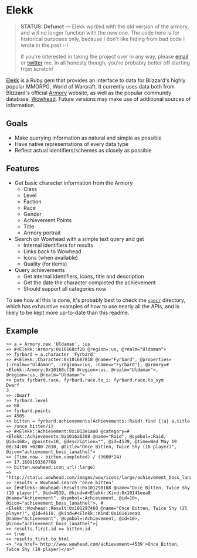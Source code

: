 Elekk
=====

> **STATUS: Defunct** — Elekk worked with the old version of the armory, and will no longer function with the new one. The code here is for historical purposes only, because I don't like hiding from bad code I wrote in the past :-)
>
> If you're interested in taking the project over in any way, please [email](mailto:i@agnoster.net) or [twitter](http://twitter.com/agnoster) me. In all honesty though, you're probably better off starting from scratch!

[Elekk] is a Ruby gem that provides an interface to data for Blizzard's highly popular MMORPG, World of Warcraft. It currently uses data both from Blizzard's official [Armory] website, as well as the popular community database, [Wowhead]. Future versions may make use of additional sources of information.

Goals
-----

 * Make querying information as natural and simple as possible
 * Have native representations of every data type
 * Reflect actual identifiers/schemes as closely as possible

Features
--------

 * Get basic character information from the Armory
	  * Class
	  * Level
	  * Faction
	  * Race
	  * Gender
	  * Achievement Points
	  * Title
	  * Armory portrait
 * Search on Wowhead with a simple text query and get
	  * Internal identifiers for results
	  * Links back to Wowhead
	  * Icons (when available)
	  * Quality (for items)
 * Query achievements
	  * Get internal identifiers, icons, title and description
	  * Get the date the character completed the achievement
	  * Should support all categories now

To see how all this is done, it's probably best to check the [`spec/`][specs] directory, which has exhaustive examples of how to use nearly all the APIs, and is likely to be kept more up-to-date than this readme.

Example
-------

	>> a = Armory.new 'Uldaman', :us
	=> #<Elekk::Armory:0x10168cf20 @region=:us, @realm="Uldaman">
	>> fyrbard = a.character 'Fyrbard'
	=> #<Elekk::Character:0x101687818 @name="Fyrbard", @properties={:realm=>"Uldaman", :region=>:us, :name=>"Fyrbard"}, @armory=#<Elekk::Armory:0x10168cf20 @region=:us, @realm="Uldaman">, @region=:us, @realm="Uldaman">
	>> puts fyrbard.race, fyrbard.race.to_i; fyrbard.race.to_sym
	Dwarf
	3
	=> :Dwarf
	>> fyrbard.level
	=> 80
	>> fyrbard.points
	=> 4505
	>> bitten = fyrbard.achievements(Achievements::Raid).find {|a| a.title =~ /once bitten/i}
	=> #<Elekk::Achievement:0x1013e1aa0 @category=#<Elekk::Achievements:0x1016a6308 @name="Raid", @symbol=:Raid, @id=168>, @points=10, @description="", @id=4539, @time=Wed May 19 08:34:00 +0200 2010, @title="Once Bitten, Twice Shy (10 player)", @icon="achievement_boss_lanathel">
	>> (Time.now - bitten.completed) / (3600*24)
	=> 17.1609193367708
	>> bitten.wowhead.icon_url(:large)
	=> "http://static.wowhead.com/images/wow/icons/large/achievement_boss_lanathel.jpg"
	>> results = Wowhead.search 'once bitten'
	=> [#<Elekk::Wowhead::Result:0x101298108 @name="Once Bitten, Twice Shy (10 player)", @id=4539, @kind=#<Elekk::Kind:0x10141eea0 @name="Achievement", @symbol=:Achievement, @id=10>, @icon="achievement_boss_lanathel">, #<Elekk::Wowhead::Result:0x101297460 @name="Once Bitten, Twice Shy (25 player)", @id=4618, @kind=#<Elekk::Kind:0x10141eea0 @name="Achievement", @symbol=:Achievement, @id=10>, @icon="achievement_boss_lanathel">]
	>> results.first.id == bitten.id
	=> true
	>> results.first.to_html
	=> "<a href='http://www.wowhead.com/achievement=4539'>Once Bitten, Twice Shy (10 player)</a>"

[Elekk]: http://github.com/agnoster/elekk "Elekk on github"
[specs]: http://github.com/agnoster/elekk/tree/master/spec/ "Elekk specs on github"
[Armory]: http://www.wowarmory.com/ "The World of Warcraft Armory online"
[Wowhead]: http://www.wowhead.com/ "Wowhead"
